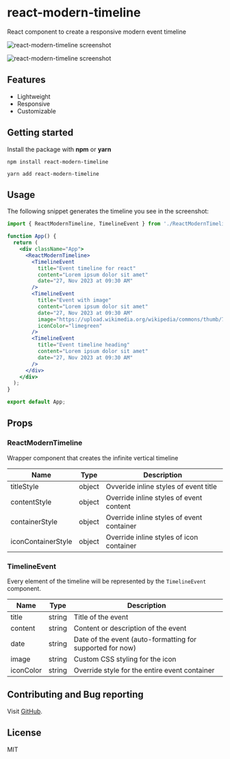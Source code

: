 # react-modern-timeline

React component to create a responsive modern event timeline

![react-modern-timeline screenshot](https://github.com/gagantripathi22/react-modern-timeline/assets/32246605/c6de5941-98c2-45ff-8967-8d09d0260641)

![react-modern-timeline screenshot](https://github.com/gagantripathi22/react-modern-timeline/assets/32246605/c6de5941-98c2-45ff-8967-8d09d0260641)

## Features

- Lightweight
- Responsive
- Customizable

## Getting started

Install the package with **npm** or **yarn**

`npm install react-modern-timeline`

`yarn add react-modern-timeline`

## Usage

The following snippet generates the timeline you see in the screenshot:

```jsx
import { ReactModernTimeline, TimelineEvent } from './ReactModernTimeline';

function App() {
  return (
    <div className="App">
      <ReactModernTimeline>
        <TimelineEvent
          title="Event timeline for react"
          content="Lorem ipsum dolor sit amet"
          date="27, Nov 2023 at 09:30 AM"
        />
        <TimelineEvent
          title="Event with image"
          content="Lorem ipsum dolor sit amet"
          date="27, Nov 2023 at 09:30 AM"
          image="https://upload.wikimedia.org/wikipedia/commons/thumb/7/7c/Sydney_Opera_House_-_Dec_2008.jpg/800px-Sydney_Opera_House_-_Dec_2008.jpg"
          iconColor="limegreen"
        />
        <TimelineEvent
          title="Event timeline heading"
          content="Lorem ipsum dolor sit amet"
          date="27, Nov 2023 at 09:30 AM"
        />
      </div>
    </div>
  );
}

export default App;
```

## Props

### ReactModernTimeline

Wrapper component that creates the infinite vertical timeline

| Name               | Type   | Description                               |
| ------------------ | ------ | ----------------------------------------- |
| titleStyle         | object | Ovveride inline styles of event title     |
| contentStyle       | object | Override inline styles of event content   |
| containerStyle     | object | Override inline styles of event container |
| iconContainerStyle | object | Override inline styles of icon container  |

### TimelineEvent

Every element of the timeline will be represented by the `TimelineEvent` component.

| Name      | Type   | Description                                               |
| --------- | ------ | --------------------------------------------------------- |
| title     | string | Title of the event                                        |
| content   | string | Content or description of the event                       |
| date      | string | Date of the event (auto-formatting for supported for now) |
| image     | string | Custom CSS styling for the icon                           |
| iconColor | string | Override style for the entire event container             |

## Contributing and Bug reporting

Visit [GitHub](https://github.com/gagantripathi22/react-modern-timeline).

## License

MIT
